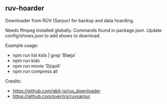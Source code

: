 ## ruv-hoarder
Downloader from RÚV (Sarpur) for backup and data hoarding.

Needs ffmpeg installed globally.
Commands found in package.json.
Update config/shows.json to add shows to download.

Example usage:
* npm run list kids | grep 'Blæja'
* npm run kids
* npm run movie 'Djúpið'
* npm run compress all

Credits:
* https://github.com/gbit-is/ruv_downloader
* https://github.com/sverrirs/ruvsarpur